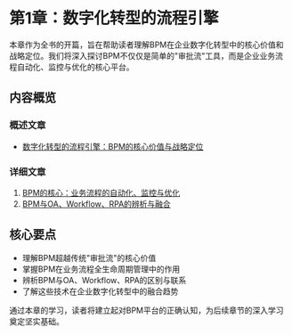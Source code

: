 # 第1章：数字化转型的流程引擎

本章作为全书的开篇，旨在帮助读者理解BPM在企业数字化转型中的核心价值和战略定位。我们将深入探讨BPM不仅仅是简单的"审批流"工具，而是企业业务流程自动化、监控与优化的核心平台。

## 内容概览

### 概述文章
- [数字化转型的流程引擎：BPM的核心价值与战略定位](1-1-digital-transformation-process-engine-overview.md)

### 详细文章
1. [BPM的核心：业务流程的自动化、监控与优化](1-1-1-bpm-core-automation-monitoring-optimization.md)
2. [BPM与OA、Workflow、RPA的辨析与融合](1-1-2-bpm-oa-workflow-rpa-discrimination-fusion.md)

## 核心要点

- 理解BPM超越传统"审批流"的核心价值
- 掌握BPM在业务流程全生命周期管理中的作用
- 辨析BPM与OA、Workflow、RPA的区别与联系
- 了解这些技术在企业数字化转型中的融合趋势

通过本章的学习，读者将建立起对BPM平台的正确认知，为后续章节的深入学习奠定坚实基础。